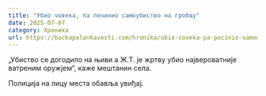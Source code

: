 ```yaml
---
title: "Убио човека, па починио самоубиство на гробљу"
date: 2025-07-07
category: Хроника
url: https://backapalankavesti.com/hronika/ubio-coveka-pa-pocinio-samoubistvo-na-groblju/
---
```


„Убиство се догодило на њиви а Ж.Т. је жртву убио највероватније ватреним оружјем“, каже мештанин села.

Полиција на лицу места обавља увиђај.
